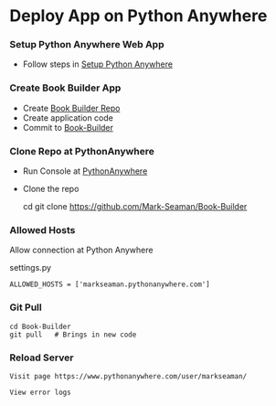 # Deploy App on Python Anywhere

### Setup Python Anywhere Web App
* Follow steps in [Setup Python Anywhere](PythonAnywhere.md)

### Create Book Builder App
* Create [Book Builder Repo](GithubRepo.md)
* Create application code
* Commit to [Book-Builder](https://github.com/Mark-Seaman/Book-Builder)


### Clone Repo at PythonAnywhere
* Run Console at [PythonAnywhere](https://www.pythonanywhere.com/user/markseaman/)
* Clone the repo

    cd
    git clone https://github.com/Mark-Seaman/Book-Builder
    

### Allowed Hosts

Allow connection at Python Anywhere

settings.py

    ALLOWED_HOSTS = ['markseaman.pythonanywhere.com']


### Git Pull

    cd Book-Builder
    git pull   # Brings in new code
    
### Reload Server

    Visit page https://www.pythonanywhere.com/user/markseaman/
    
    View error logs
    

